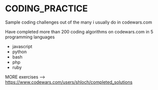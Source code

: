 # CODING_PRACTICE

Sample coding challenges out of the many i usually do in codewars.com

Have completed more than 200 coding algorithms on codewars.com in 5 programming languages
- javascript
- python
- bash
- php
- ruby

MORE exercises --> https://www.codewars.com/users/shloch/completed_solutions

